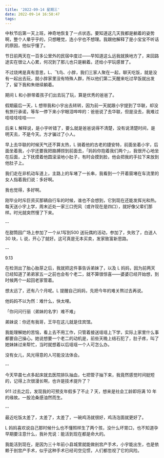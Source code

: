 ```yaml
---
title: '2022-09-14 星期三'
date: 2022-09-14 16:58:47
tags:
---
```


中秋节后第一天上班，神奇地恢复了一点状态。要知道这几天我都是躺着的姿势啊，整个人晕乎乎的，只想睡觉，连小宇也不想理。我跟他解释了是小宝宝不听话的原因，他似乎懂了。

节日前两天在一百多公里外的民宿中度过——早知道这么远我就换地方了，来回路途实在很让人心累，何况到了那儿也只是躺着。还给小宇玩感冒了。

不过烧烤是真有意思，L、飞鸟、小胖，我们三家人聚在一起，聊天吃饭，就是没有一起出去玩，就小胖家里没有特殊人群，所以他们第二天醒来吃过早饭就出发了，留下我和朱继续躺着。

期间 L 和小胖带着孩子们出去玩了玩，算是优秀的爸爸了。

假期最后一天，L 想带我和小宇出去转转，因为前一天就跟小宇提到了华联，却没有旅行承诺，等车一停下来小宇眼泪哗哗的：爸爸说了去华联，但是没去，我难过哇哇哇哇哇——

后来 L 解释说，是小宇听错了，要么就是爸爸说得不清楚，没有说清楚时间，是明天去，不是今天。方才骗过了小人。

早上去华联的时候天气还不算太热，L 骑着他的古老的捷安特，前面坐着小宇，后面坐着我，小宇还要我把胳膊捞到前面去，「妈妈你抱着我们两个」，我很开心地坐在后面，上下抚摸着他圆滚滚地小肚子，有时会摸到脸，他会把我的手拉下来放到他肚子上。

我们走在非机动车道上，主路上的车堵了一长串，我看到一个开着窗堵在车流里的女人指着我们说：多好啊。

我也觉得，多好啊。

刚毕业时斥巨资买那辆自行车的时候，谁也不会想到，它到现在还能发挥光和热。每天送小宇上学，周末近处一家三口兜风（或许现在是四口），就好像父辈们那样。时光就突然慢了下来。

--

在甜筒园广场上参加了一个从1写到500 送玩偶的活动，参加了，失败了，白送人 30 块，L 说，开心了就好。这可真是无本买卖，发家致富新思路。

--

9.13

在检测出了胎心胎芽之后，我就把这件事告诉弟妹了，以及 L 妈妈，因为前两天已经知道了弟弟家五一之前也会有个老二，就不算很惊喜——婆婆已经开始想，到时候两个一起回老家管着。

想太远了，还有八个月呢。L 提醒自己妈妈，先把今年的难关熬过去再说。

他妈妈不以为然：难什么，快太哩。

「你问问行丽（弟妹的名字）难不难」

弟妹说：你还有我哥，王华在这儿就是住宾馆。

我能理解她的苦恼，看上去不用工作，只管着接送瑶瑶上下学，实际上家里什么事都要自己操心。她说想要一个老二的动机是，前些天晚上结石犯了，肚子疼，叫了她妹妹过来帮忙，当时就想着以后瑶瑶一个人可怎么办。

没有女儿，风光得意的人可能没法体会。

--

今天早晨七点多起床就去医院排队抽血，七把管子抽下来，我竟然感觉时间挺短的，记得上次很漫长啊，也许是技术提升了？

911 过去之后，发现我的可预支年假多了不止 7 天，想来是社会工龄即将满 10 年的缘故。一股沧桑感油然而生。

--

最近吃饭太差了，太差了，太差了，一碗鸡汤就很好，鸡汤泡面就更好了。

L 妈妈喜欢说自己那时候什么也不懂照样生了两个孩，没什么坏胃口，也不知道孕早期要注意什么，我补充说：能活到现在都是命大的。

我能活到现在，是因为三十年前小县城里就能做剖宫产手术，小宇能出生，也是依赖于剖宫产手术，似乎这种手术已经司空见惯，人们都忽视了它的风险。


